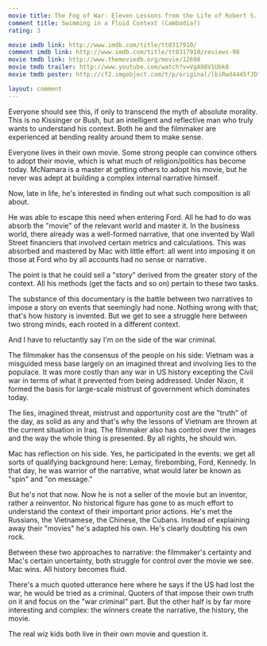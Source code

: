 ```yaml
---
movie title: The Fog of War: Eleven Lessons from the Life of Robert S. McNamara
comment title: Swimming in a Fluid Context (Cambodia?)
rating: 3

movie imdb link: http://www.imdb.com/title/tt0317910/
comment imdb link: http://www.imdb.com/title/tt0317910/reviews-98
movie tmdb link: http://www.themoviedb.org/movie/12698
movie tmdb trailer: http://www.youtube.com/watch?v=VgA98V1Ubk8
movie tmdb poster: http://cf2.imgobject.com/t/p/original/lbiRwd4445fJDtiY3WjPx4OywFk.jpg

layout: comment
---
```


Everyone should see this, if only to transcend the myth of absolute morality. This is no Kissinger or Bush, but an intelligent and reflective man who truly wants to understand his context. Both he and the filmmaker are experienced at bending reality around them to make sense.

Everyone lives in their own movie. Some strong people can convince others to adopt their movie, which is what much of religion/politics has become today. McNamara is a master at getting others to adopt his movie, but he never was adept at building a complex internal narrative himself.

Now, late in life, he's interested in finding out what such composition is all about. 

He was able to escape this need when entering Ford. All he had to do was absorb the "movie" of the relevant world and master it. In the business world, there already was a well-formed narrative, that one invented by Wall Street financiers that involved certain metrics and calculations. This was absorbed and mastered by Mac with little effort: all went into imposing it on those at Ford who by all accounts had no sense or narrative.

The point is that he could sell a "story" derived from the greater story of the context. All his methods (get the facts and so on) pertain to these two tasks. 

The substance of this documentary is the battle between two narratives to impose a story on events that seemingly had none. Nothing wrong with that; that's how history is invented. But we get to see a struggle here between two strong minds, each rooted in a different context.

And I have to reluctantly say I'm on the side of the war criminal. 

The filmmaker has the consensus of the people on his side: Vietnam was a misguided mess base largely on an imagined threat and involving lies to the populace. It was more costly than any war in US history excepting the Civil war in terms of what it prevented from being addressed. Under Nixon, it formed the basis for large-scale mistrust of government which dominates today.

The lies, imagined threat, mistrust and opportunity cost are the "truth" of the day, as solid as any and that's why the lessons of Vietnam are thrown at the current situation in Iraq. The filmmaker also has control over the images and the way the whole thing is presented. By all rights, he should win.

Mac has reflection on his side. Yes, he participated in the events: we get all sorts of qualifying background here: Lemay, firebombing, Ford, Kennedy. In that day, he was warrior of the narrative, what would later be known as "spin" and "on message." 

But he's not that now. Now he is not a seller of the movie but an inventor, rather a reinventor. No historical figure has gone to as much effort to understand the context of their important prior actions. He's met the Russians, the Vietnamese, the Chinese, the Cubans. Instead of explaining away their "movies" he's adapted his own. He's clearly doubting his own rock.

Between these two approaches to narrative: the filmmaker's certainty and Mac's certain uncertainty, both struggle for control over the movie we see. Mac wins. All history becomes fluid.

There's a much quoted utterance here where he says if the US had lost the war, he would be tried as a criminal. Quoters of that impose their own truth on it and focus on the "war criminal" part. But the other half is by far more interesting and complex: the winners create the narrative, the history, the movie.

The real wiz kids both live in their own movie and question it.